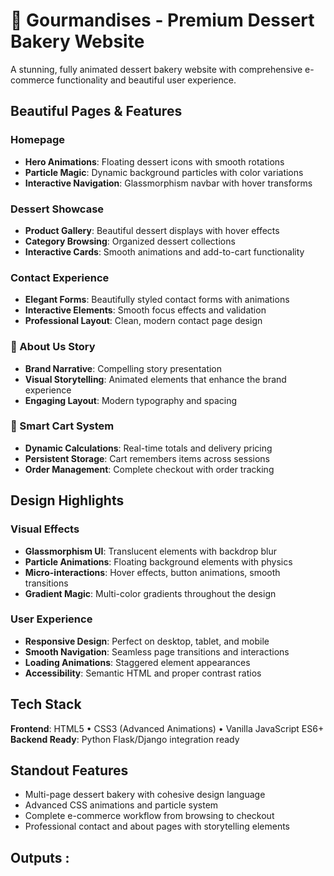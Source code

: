 # 🍃 Gourmandises - Premium Dessert Bakery Website

A stunning, fully animated dessert bakery website with comprehensive e-commerce functionality and beautiful user experience.

##  Beautiful Pages & Features

###  Homepage
- **Hero Animations**: Floating dessert icons with smooth rotations
- **Particle Magic**: Dynamic background particles with color variations
- **Interactive Navigation**: Glassmorphism navbar with hover transforms

###  Dessert Showcase
- **Product Gallery**: Beautiful dessert displays with hover effects
- **Category Browsing**: Organized dessert collections
- **Interactive Cards**: Smooth animations and add-to-cart functionality

### Contact Experience
- **Elegant Forms**: Beautifully styled contact forms with animations
- **Interactive Elements**: Smooth focus effects and validation
- **Professional Layout**: Clean, modern contact page design

### **📖 About Us Story**
- **Brand Narrative**: Compelling story presentation
- **Visual Storytelling**: Animated elements that enhance the brand experience
- **Engaging Layout**: Modern typography and spacing

### **🛒 Smart Cart System**
- **Dynamic Calculations**: Real-time totals and delivery pricing
- **Persistent Storage**: Cart remembers items across sessions
- **Order Management**: Complete checkout with order tracking

##  Design Highlights

### **Visual Effects**
- **Glassmorphism UI**: Translucent elements with backdrop blur
- **Particle Animations**: Floating background elements with physics
- **Micro-interactions**: Hover effects, button animations, smooth transitions
- **Gradient Magic**: Multi-color gradients throughout the design

### User Experience
- **Responsive Design**: Perfect on desktop, tablet, and mobile
- **Smooth Navigation**: Seamless page transitions and interactions
- **Loading Animations**: Staggered element appearances
- **Accessibility**: Semantic HTML and proper contrast ratios

##  Tech Stack
**Frontend**: HTML5 • CSS3 (Advanced Animations) • Vanilla JavaScript ES6+  
**Backend Ready**: Python Flask/Django integration ready

##  Standout Features
- Multi-page dessert bakery with cohesive design language
- Advanced CSS animations and particle system
- Complete e-commerce workflow from browsing to checkout
- Professional contact and about pages with storytelling elements

## Outputs :
